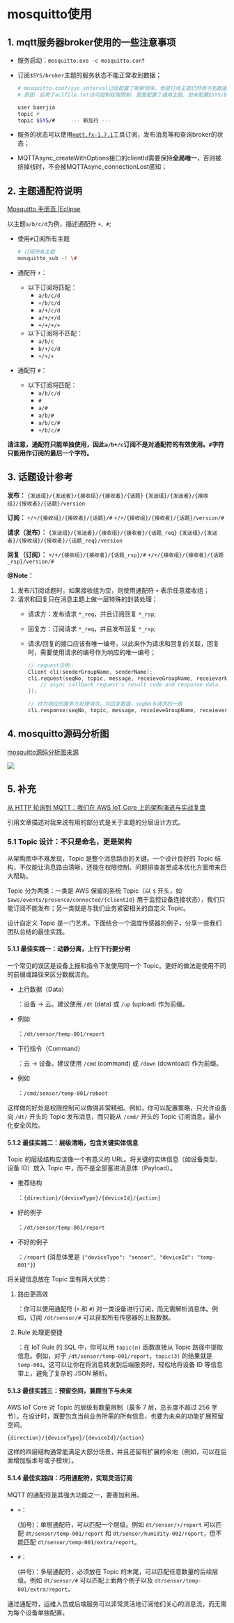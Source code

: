 # mosquitto使用

## 1. mqtt服务器broker使用的一些注意事项

- 服务启动：`mosquitto.exe -c mosquitto.conf`

- 订阅`$SYS/broker`主题的服务状态不能正常收到数据；

  ```sh
  # mosquitto.conf/sys_interval已经配置了刷新频率，但是订阅主题仍然收不到数据
  # 原因：启用了aclfile.txt访问控制权限限制，里面配置了通用主题，但未配置$SYS/broker主题，该主题是特殊的，不在统配符#下
  
  user buerjia
  topic #
  topic $SYS/#     --- 新加行 ---
  ```

  

- 服务的状态可以使用[`mqtt.fx-1.7.1`](https://cloud.tencent.com/developer/article/1662831)工具订阅，发布消息等和查询broker的状态；

- MQTTAsync_createWithOptions接口的clientId需要保持**全局唯一**，否则被挤掉线时，不会被MQTTAsync_connectionLost感知；



## 2. 主题通配符说明

[Mosquitto 手册页 |Eclipse](https://mosquitto.org/man/mosquitto-8.html)

以主题`a/b/c/d`为例，描述通配符 `+、#`;

- 使用`#`订阅所有主题

  ```sh
  # 订阅所有主题
  mosquitto_sub -t \#
  ```

- 通配符 `+`：

  - 以下订阅将匹配：
    - `a/b/c/d`
    - `+/b/c/d`
    - `a/+/c/d`
    - `a/+/+/d`
    - `+/+/+/+`
  - 以下订阅将不匹配：
    - `a/b/c`
    - `b/+/c/d`
    - `+/+/+`

- 通配符 `#`：

  - 以下订阅将匹配：
    - `a/b/c/d`
    - `#`
    - `a/#`
    - `a/b/#`
    - `a/b/c/#`
    - `+/b/c/#`

**请注意，通配符只能单独使用，因此`a/b+/c`订阅不是对通配符的有效使用。`#`字符只能用作订阅的最后一个字符。**



## 3. 话题设计参考

**发布：**
   `{发送组}/{发送者}/{接收组}/{接收者}/{话题}`
   `{发送组}/{发送者}/{接收组}/{接收者}/{话题}/version`

**订阅：**
   `+/+/{接收组}/{接收者}/{话题}/#`
   `+/+/{接收组}/{接收者}/{话题}/version/#`

**请求（发布）：**
   `{发送组}/{发送者}/{接收组}/{接收者}/{话题_req}`
   `{发送组}/{发送者}/{接收组}/{接收者}/{话题_req}/version`

**回复（订阅）：**
   `+/+/{接收组}/{接收者}/{话题_rsp}/#`
   `+/+/{接收组}/{接收者}/{话题_rsp}/version/#`

**@Note：**

1. 发布/订阅话题时，如果接收组为空，则使用通配符 `+` 表示任意接收组；
2. 请求和回复只在消息主题上做一层特殊的封装处理；
   - 请求方：发布请求 `*_req`，并且订阅回复 `*_rsp`;
   - 回复方：订阅请求 `*_req`，并且发布回复 `*_rsp`;
   - 请求/回复的接口应该有唯一编号，以此来作为请求和回复的关联，回复时，需要使用请求的编号作为响应的唯一编号；
   
     ```c++
     // request示例：
     Client cli(senderGroupName, senderName);
     cli.request(seqNo, topic, message, receieveGroupName, receieverName, [](int code, string response) {
         // async callback request's result code and response data.
     });
     
     // 作为响应的服务方处理请求，并回复数据，seqNo与请求的一致
     cli.response(seqNo, topic, message, receieveGroupName, receieverName);
     ```
   
     

## 4. mosquitto源码分析图

[mosquitto源码分析图来源](https://github.com/hui6075/mosquitto-cluster/blob/master/benchmark/mosquitto_code_analyze.jpg)

![](./img/mosquitto_code_analyze.jpg)

## 5. 补充

[从 HTTP 轮询到 MQTT：我们在 AWS IoT Core 上的架构演进与实战复盘](https://mp.weixin.qq.com/s/3wyrIFf3pQh5EJ0NWbHOjA)

引用文章描述对我来说有用的部分式是关于主题的分层设计方式。

### 5.1 Topic 设计：不只是命名，更是架构

从架构图中不难发现，Topic 是整个消息路由的关键。一个设计良好的 Topic 结构，不仅能让消息路由清晰，还能在权限控制、问题排查甚至成本优化方面带来巨大帮助。

Topic 分为两类：一类是 AWS 保留的系统 Topic（以 `$` 开头，如 `$aws/events/presence/connected/{clientId}` 用于监控设备连接状态），我们只能订阅不能发布；另一类就是与我们业务紧密相关的自定义 Topic。

设计自定义 Topic 是一门艺术。下面结合一个温度传感器的例子，分享一些我们团队总结的最佳实践。

#### 5.1.1 最佳实践一：动静分离，上行下行要分明

一个常见的误区是设备上报和指令下发使用同一个 Topic。更好的做法是使用不同的前缀或路径来区分数据流向。

- 上行数据（Data）

  ：设备 -> 云。建议使用 `/dt` (data) 或 `/up` (upload) 作为前缀。

- 例如

  ：`/dt/sensor/temp-001/report`

- 下行指令（Command）

  ：云 -> 设备。建议使用 `/cmd` (command) 或 `/down` (download) 作为前缀。

- 例如

  ：`/cmd/sensor/temp-001/reboot`

这样做的好处是权限控制可以做得非常精细。例如，你可以配置策略，只允许设备向 `/dt/` 开头的 Topic 发布消息，而只能从 `/cmd/` 开头的 Topic 订阅消息，最小化安全风险。

#### 5.1.2 最佳实践二：层级清晰，包含关键实体信息

Topic 的层级结构应该像一个有意义的 URL。将关键的实体信息（如设备类型、设备 ID）放入 Topic 中，而不是全部塞进消息体（Payload）。

- 推荐结构

  ：`{direction}/{deviceType}/{deviceId}/{action}`

- 好的例子

  ：`/dt/sensor/temp-001/report`

- 不好的例子

  ：`/report` (消息体里是 `{"deviceType": "sensor", "deviceId": "temp-001"}`)

将关键信息放在 Topic 里有两大优势：

1. 路由更高效

   ：你可以使用通配符 (`+` 和 `#`) 对一类设备进行订阅，而无需解析消息体。例如，订阅 `/dt/sensor/#` 可以获取所有传感器的上报数据。

2. Rule 处理更便捷

   ：在 IoT Rule 的 SQL 中，你可以用 `topic(n)` 函数直接从 Topic 路径中提取信息。例如，对于 `/dt/sensor/temp-001/report`，`topic(3)` 的结果就是 `temp-001`。这可以让你在将消息转发到后端服务时，轻松地将设备 ID 等信息带上，避免了复杂的 JSON 解析。

#### 5.1.3 最佳实践三：预留空间，兼顾当下与未来

AWS IoT Core 对 Topic 的层级有数量限制（最多 7 层，总长度不超过 256 字节）。在设计时，既要包含当前业务所需的所有信息，也要为未来的功能扩展预留空间。

`{direction}/{deviceType}/{deviceId}/{action}` 

这样的四层结构通常能满足大部分场景，并且还留有扩展的余地（例如，可以在后面增加版本号或子模块）。

#### 5.1.4 最佳实践四：巧用通配符，实现灵活订阅

MQTT 的通配符是其强大功能之一，要善加利用。

- `+`：
  
   (加号)：单层通配符，可以匹配一个层级。例如 `dt/sensor/+/report` 可以匹配 `dt/sensor/temp-001/report` 和 `dt/sensor/humidity-002/report`，但不能匹配 `dt/sensor/temp-001/extra/report`。

- `#`：
  
   (井号)：多层通配符，必须放在 Topic 的末尾，可以匹配任意数量的后续层级。例如 `dt/sensor/#` 可以匹配上面两个例子以及 `dt/sensor/temp-001/extra/report`。

通过通配符，运维人员或后端服务可以非常灵活地订阅他们关心的消息流，而无需为每个设备单独配置。